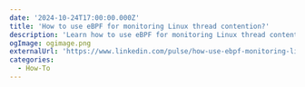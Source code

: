 ```yaml
---
date: '2024-10-24T17:00:00.000Z'
title: 'How to use eBPF for monitoring Linux thread contention?'
description: 'Learn how to use eBPF for monitoring Linux thread contention'
ogImage: ogimage.png
externalUrl: 'https://www.linkedin.com/pulse/how-use-ebpf-monitoring-linux-thread-contention-shiv-iyer-wpjdc/'
categories:
  - How-To
---
```

